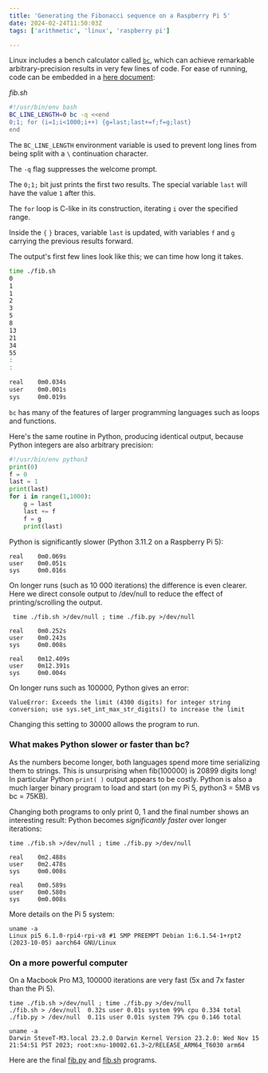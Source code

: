 ```yaml
---
title: 'Generating the Fibonacci sequence on a Raspberry Pi 5'
date: 2024-02-24T11:50:03Z
tags: ['arithmetic', 'linux', 'raspberry pi']

---
```

Linux includes a bench calculator called [`bc`](https://linux.die.net/man/1/bc), which can achieve remarkable arbitrary-precision results in very few lines of code. For ease of running, code can be embedded in a [here document](https://linux.die.net/abs-guide/here-docs.html):

_fib.sh_
```bash
#!/usr/bin/env bash
BC_LINE_LENGTH=0 bc -q <<end
0;1; for (i=1;i<1000;i++) {g=last;last+=f;f=g;last}
end
```

The `BC_LINE_LENGTH` environment variable is used to prevent long lines from being split with a `\` continuation character.

The `-q` flag suppresses the welcome prompt.

The `0;1;` bit just prints the first two results. The special variable `last` will have the value `1` after this.

The `for` loop is C-like in its construction, iterating `i` over the specified range.

Inside the `{` `}` braces, variable `last` is updated, with variables `f` and `g` carrying the previous results forward.

The output's first few lines look like this; we can time how long it takes.

```bash
time ./fib.sh
0
1
1
2
3
5
8
13
21
34
55
:
:

real    0m0.034s
user    0m0.001s
sys     0m0.019s
```

`bc` has many of the features of larger programming languages such as loops and functions.

Here's the same routine in Python, producing identical output, because Python integers are also arbitrary precision:

```python
#!/usr/bin/env python3
print(0)
f = 0
last = 1
print(last)
for i in range(1,1000):
    g = last
    last += f
    f = g
    print(last)
```

Python is significantly slower (Python 3.11.2 on a Raspberry Pi 5):

```
real    0m0.069s
user    0m0.051s
sys     0m0.016s
```

On longer runs (such as 10 000 iterations) the difference is even clearer. Here we direct console output to /dev/null to reduce the effect of printing/scrolling the output.

```
 time ./fib.sh >/dev/null ; time ./fib.py >/dev/null

real    0m0.252s
user    0m0.243s
sys     0m0.008s

real    0m12.409s
user    0m12.391s
sys     0m0.004s
```

On longer runs such as 100000, Python gives an error:

```
ValueError: Exceeds the limit (4300 digits) for integer string conversion; use sys.set_int_max_str_digits() to increase the limit
```

Changing this setting to 30000 allows the program to run.

### What makes Python slower or faster than bc?

As the numbers become longer, both languages spend more time serializing them to strings. This is unsurprising when fib(100000) is 20899 digits long! In particular Python `print( )` output appears to be costly. Python is also a much larger binary program to load and start (on my Pi 5, python3 = 5MB vs bc = 75KB).

Changing both programs to only print 0, 1 and the final number shows an interesting result: Python becomes _significantly faster_ over longer iterations:

```
time ./fib.sh >/dev/null ; time ./fib.py >/dev/null

real    0m2.488s
user    0m2.478s
sys     0m0.008s

real    0m0.589s
user    0m0.580s
sys     0m0.008s
```

More details on the Pi 5 system:
```
uname -a
Linux pi5 6.1.0-rpi4-rpi-v8 #1 SMP PREEMPT Debian 1:6.1.54-1+rpt2 (2023-10-05) aarch64 GNU/Linux
```

### On a more powerful computer

On a Macbook Pro M3, 100000 iterations are very fast (5x and 7x faster than the Pi 5).

```
time ./fib.sh >/dev/null ; time ./fib.py >/dev/null
./fib.sh > /dev/null  0.32s user 0.01s system 99% cpu 0.334 total
./fib.py > /dev/null  0.11s user 0.01s system 79% cpu 0.146 total
```

```
uname -a
Darwin SteveT-M3.local 23.2.0 Darwin Kernel Version 23.2.0: Wed Nov 15 21:54:51 PST 2023; root:xnu-10002.61.3~2/RELEASE_ARM64_T6030 arm64
```

Here are the final [fib.py](./fib.py) and [fib.sh](./fib.sh) programs.
